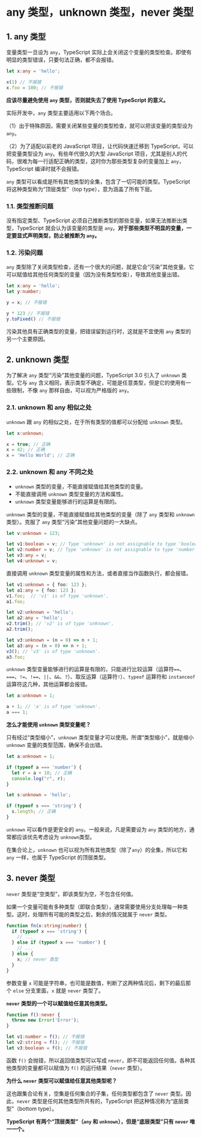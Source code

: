 # any 类型，unknown 类型，never 类型

## 1. any 类型

变量类型一旦设为 `any`，TypeScript 实际上会关闭这个变量的类型检查。即使有明显的类型错误，只要句法正确，都不会报错。

```typescript
let x:any = 'hello';

x(1) // 不报错
x.foo = 100; // 不报错
```

**应该尽量避免使用 `any` 类型，否则就失去了使用 TypeScript 的意义。**

实际开发中，`any` 类型主要适用以下两个场合。

（1）出于特殊原因，需要关闭某些变量的类型检查，就可以把该变量的类型设为 `any`。

（2）为了适配以前老的 JavaScript 项目，让代码快速迁移到 TypeScript，可以把变量类型设为 `any`。有些年代很久的大型 JavaScript 项目，尤其是别人的代码，很难为每一行适配正确的类型，这时你为那些类型复杂的变量加上 `any`，TypeScript 编译时就不会报错。

`any` 类型可以看成是所有其他类型的全集，包含了一切可能的类型。TypeScript 将这种类型称为“顶层类型”（top type），意为涵盖了所有下层。

### 1.1. 类型推断问题

没有指定类型、TypeScript 必须自己推断类型的那些变量，如果无法推断出类型，TypeScript 就会认为该变量的类型是 `any`。**对于那些类型不明显的变量，一定要显式声明类型，防止被推断为 `any`。**

### 1.2. 污染问题

`any` 类型除了关闭类型检查，还有一个很大的问题，就是它会“污染”其他变量。它可以赋值给其他任何类型的变量（因为没有类型检查），导致其他变量出错。

```typescript
let x:any = 'hello';
let y:number;

y = x; // 不报错

y * 123 // 不报错
y.toFixed() // 不报错
```

污染其他具有正确类型的变量，把错误留到运行时，这就是不宜使用 `any` 类型的另一个主要原因。

## 2. unknown 类型

为了解决 `any` 类型“污染”其他变量的问题，TypeScript 3.0 引入了 `unknown` 类型。它与 `any` 含义相同，表示类型不确定，可能是任意类型，但是它的使用有一些限制，不像 `any` 那样自由，可以视为严格版的 `any`。

### 2.1. unknown 和 any 相似之处

`unknown` 跟 `any` 的相似之处，在于所有类型的值都可以分配给 `unknown` 类型。

```typescript
let x:unknown;

x = true; // 正确
x = 42; // 正确
x = 'Hello World'; // 正确
```

### 2.2. unknown 和 any 不同之处

- `unknown` 类型的变量，不能直接赋值给其他类型的变量。
- 不能直接调用 `unknown` 类型变量的方法和属性。
- `unknown` 类型变量能够进行的运算是有限的。

`unknown` 类型的变量，不能直接赋值给其他类型的变量（除了 `any` 类型和 `unknown` 类型）。克服了 `any` 类型“污染”其他变量问题的一大缺点。

```typescript
let v:unknown = 123;

let v1:boolean = v; // Type 'unknown' is not assignable to type 'boolean'.
let v2:number = v; // Type 'unknown' is not assignable to type 'number'.
let v3:any = v;
let v4:unknown = v;
```

直接调用 `unknown` 类型变量的属性和方法，或者直接当作函数执行，都会报错。

```typescript
let v1:unknown = { foo: 123 };
let a1:any = { foo: 123 };
v1.foo;  // 'v1' is of type 'unknown'.
a1.foo;

let v2:unknown = 'hello';
let a2:any = 'hello';
v2.trim(); // 'v2' is of type 'unknown'.
a2.trim();

let v3:unknown = (n = 0) => n + 1;
let a3:any = (n = 0) => n + 1;
v3(); // 'v3' is of type 'unknown'.
a3.foo;
```

`unknown` 类型变量能够进行的运算是有限的，只能进行比较运算（运算符`==`、`===`、`!=`、`!==`、`||`、`&&`、`?`）、取反运算（运算符`!`）、`typeof` 运算符和 `instanceof` 运算符这几种，其他运算都会报错。

```typescript
let a:unknown = 1;

a + 1; // 'a' is of type 'unknown'.
a === 1;
```

**怎么才能使用 `unknown` 类型变量呢？**

只有经过“类型缩小”，`unknown` 类型变量才可以使用。所谓“类型缩小”，就是缩小 `unknown` 变量的类型范围，确保不会出错。

```typescript
let a:unknown = 1;

if (typeof a === 'number') {
  let r = a + 10; // 正确
  console.log("r", r);
}
```

```typescript
let s:unknown = 'hello';

if (typeof s === 'string') {
  s.length; // 正确
}
```

`unknown` 可以看作是更安全的 `any`。一般来说，凡是需要设为 `any` 类型的地方，通常都应该优先考虑设为 `unknown`类型。

在集合论上，`unknown` 也可以视为所有其他类型（除了`any`）的全集，所以它和 `any` 一样，也属于 TypeScript 的顶层类型。

## 3. never 类型

`never` 类型是“空类型”，即该类型为空，不包含任何值。

如果一个变量可能有多种类型（即联合类型），通常需要使用分支处理每一种类型。这时，处理所有可能的类型之后，剩余的情况就属于 `never` 类型。

```typescript
function fn(x:string|number) {
  if (typeof x === 'string') {
    // ...
  } else if (typeof x === 'number') {
    // ...
  } else {
    x; // never 类型
  }
}
```

参数变量 `x` 可能是字符串，也可能是数值，判断了这两种情况后，剩下的最后那个 `else` 分支里面，`x` 就是 `never` 类型了。

**`never` 类型的一个可以赋值给任意其他类型。**

```typescript
function f():never {
  throw new Error('Error');
}

let v1:number = f(); // 不报错
let v2:string = f(); // 不报错
let v3:boolean = f(); // 不报错
```

函数 `f()` 会抛错，所以返回值类型可以写成 `never`，即不可能返回任何值。各种其他类型的变量都可以赋值为 `f()` 的运行结果（`never` 类型）。

**为什么 `never` 类型可以赋值给任意其他类型呢？**

这也跟集合论有关，空集是任何集合的子集，任何类型都包含了 `never` 类型。因此，`never` 类型是任何其他类型所共有的，TypeScript 把这种情况称为“底层类型”（bottom type）。

**TypeScript 有两个“顶层类型”（`any` 和 `unknown`），但是“底层类型”只有 `never` 唯一一个。**
